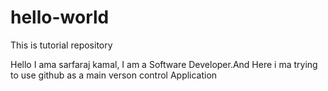 # hello-world
This is tutorial repository

Hello I ama sarfaraj kamal, I am a Software Developer.And Here i ma trying to use github as a main verson control
Application
